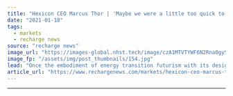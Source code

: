 ```yaml
---
title: "Hexicon CEO Marcus Thor | 'Maybe we were a little too quick to market, a little ahead of our time'"
date: "2021-01-18"
tags: 
  - markets
  - recharge news
source: "recharge news"
image_url: "https://images-global.nhst.tech/image/czA1MTVTYWF6N2Rna0gyS1QrVHZXZDNrNE1YWEREUThTM0VzZDZ0Ym41Yz0=/nhst/binary/16271966797eaeaf9539177fe2a4e6b8"
image_fp: "/assets/img/post_thumbnails/154.jpg"
lead: "Once the embodiment of energy transition futurism with its design for a giant, hexagonal offshore clean-power complex, Hexicon is now a 'different company' with plans moving ahead internationally using its twin-headed floating wind concept – and even a first hydrogen-at-sea project underway, as Darius Snieckus hears in an exclusive interview"
article_url: "https://www.rechargenews.com/markets/hexicon-ceo-marcus-thor-maybe-we-were-a-little-too-quick-to-market-a-little-ahead-of-our-time/2-1-946024"
---
```


---
